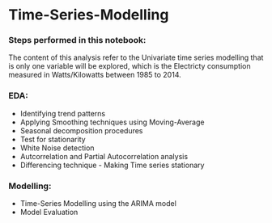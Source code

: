 # Time-Series-Modelling

### Steps performed in this notebook:
The content of this analysis refer to the Univariate time series modelling that is only one variable will be explored, which is the Electricty consumption measured in Watts/Kilowatts between 1985 to 2014. 

### EDA:
- Identifying trend patterns
- Applying Smoothing techniques using Moving-Average
- Seasonal decomposition procedures
- Test for stationarity
- White Noise detection
- Autcorrelation and Partial Autocorrelation analysis
- Differencing technique - Making Time series stationary 

### Modelling:
- Time-Series Modelling using the ARIMA model
- Model Evaluation
